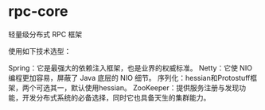 # rpc-core
轻量级分布式 RPC 框架


使用如下技术选型：

Spring：它是最强大的依赖注入框架，也是业界的权威标准。
Netty：它使 NIO 编程更加容易，屏蔽了 Java 底层的 NIO 细节。
序列化：hessian和Protostuff框架，两个可选其一，默认使用hessian。
ZooKeeper：提供服务注册与发现功能，开发分布式系统的必备选择，同时它也具备天生的集群能力。
